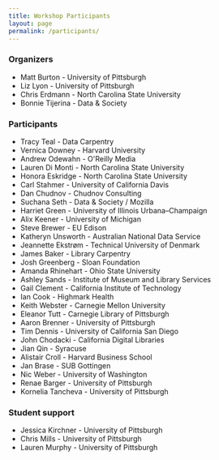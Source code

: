```yaml
---
title: Workshop Participants
layout: page
permalink: /participants/
---
```


### Organizers
* Matt Burton  -  University of Pittsburgh
* Liz Lyon  -  University of Pittsburgh
* Chris Erdmann  -  North Carolina State University
* Bonnie Tijerina  -  Data & Society

### Participants
* Tracy Teal  -  Data Carpentry
* Vernica Downey  -  Harvard University
* Andrew Odewahn  -  O'Reilly Media
* Lauren Di Monti  -  North Carolina State University
* Honora Eskridge  -  North Carolina State University
* Carl Stahmer  -  University of California Davis
* Dan Chudnov  -  Chudnov Consulting
* Suchana Seth  -  Data & Society / Mozilla
* Harriet Green  -  University of Illinois Urbana–Champaign
* Alix Keener  -  University of Michigan
* Steve Brewer  -  EU Edison
* Katheryn Unsworth  -  Australian National Data Service
* Jeannette Ekstrøm  -  Technical University of Denmark
* James Baker  -  Library Carpentry
* Josh Greenberg  -  Sloan Foundation
* Amanda Rhinehart  -  Ohio State University
* Ashley Sands  -  Institute of Museum and Library Services
* Gail Clement  -  California Institute of Technology
* Ian Cook  -  Highmark Health
* Keith Webster  -  Carnegie Mellon University
* Eleanor Tutt  -  Carnegie Library of Pittsburgh
* Aaron Brenner  -  University of Pittsburgh
* Tim Dennis  -  University of California San Diego
* John Chodacki  -  California Digital Libraries
* Jian Qin  -  Syracuse
* Alistair Croll  -  Harvard Business School
* Jan Brase  -  SUB Gottingen
* Nic Weber  -  University of Washington
* Renae Barger - University of Pittsburgh
* Kornelia Tancheva - University of Pittsburgh

### Student support
* Jessica Kirchner - University of Pittsburgh
* Chris Mills - University of Pittsburgh
* Lauren Murphy - University of Pittsburgh
